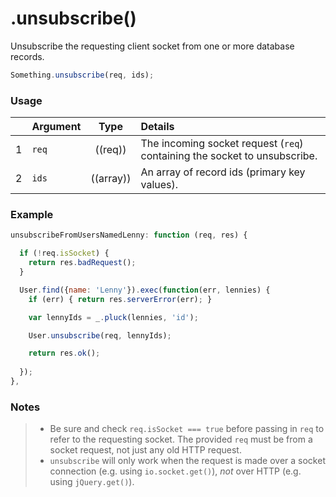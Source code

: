 # .unsubscribe()

Unsubscribe the requesting client socket from one or more database records.

```js
Something.unsubscribe(req, ids);
```

### Usage

|   | Argument   | Type         | Details |
|---|:-----------|:------------:|:--------|
| 1 | `req`      | ((req))      | The incoming socket request (`req`) containing the socket to unsubscribe.
| 2 | `ids`      | ((array))    | An array of record ids (primary key values).



### Example

```javascript
unsubscribeFromUsersNamedLenny: function (req, res) {

  if (!req.isSocket) {
    return res.badRequest();
  }

  User.find({name: 'Lenny'}).exec(function(err, lennies) {
    if (err) { return res.serverError(err); }

    var lennyIds = _.pluck(lennies, 'id');

    User.unsubscribe(req, lennyIds);

    return res.ok();
    
  });
},
```


### Notes
> + Be sure and check `req.isSocket === true` before passing in `req` to refer to the requesting socket.  The provided `req` must be from a socket request, not just any old HTTP request.
> + `unsubscribe` will only work when the request is made over a socket connection (e.g. using `io.socket.get()`), *not* over HTTP (e.g. using `jQuery.get()`).


<docmeta name="displayName" value=".unsubscribe()">
<docmeta name="pageType" value="method">
